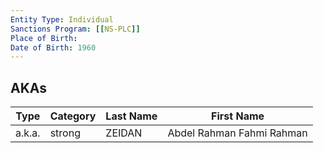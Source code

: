 ```yaml
---
Entity Type: Individual
Sanctions Program: [[NS-PLC]]
Place of Birth: 
Date of Birth: 1960
---
```



## AKAs
| Type | Category | Last Name | First Name |
|------|----------|-----------|------------|
| a.k.a. | strong | ZEIDAN | Abdel Rahman Fahmi Rahman |

